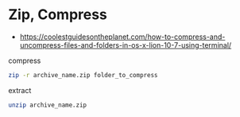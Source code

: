 # Zip, Compress  

- https://coolestguidesontheplanet.com/how-to-compress-and-uncompress-files-and-folders-in-os-x-lion-10-7-using-terminal/

compress 

```sh 
zip -r archive_name.zip folder_to_compress
```

extract 

```sh
unzip archive_name.zip
```